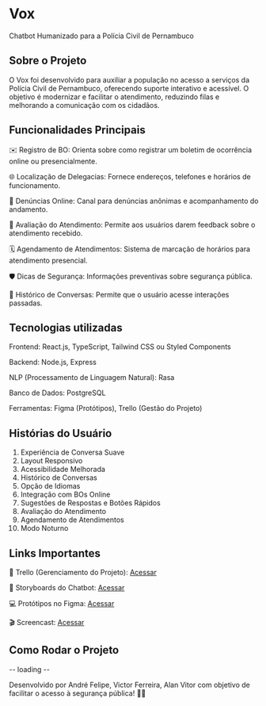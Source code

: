 # Vox
Chatbot Humanizado para a Polícia Civil de Pernambuco

## Sobre o Projeto
O Vox foi desenvolvido para auxiliar a população no acesso a serviços da Polícia Civil de Pernambuco, oferecendo suporte interativo e acessível. O objetivo é modernizar e facilitar o atendimento, reduzindo filas e melhorando a comunicação com os cidadãos.

## Funcionalidades Principais
✉️ Registro de BO: Orienta sobre como registrar um boletim de ocorrência online ou presencialmente.

🌐 Localização de Delegacias: Fornece endereços, telefones e horários de funcionamento.

📝 Denúncias Online: Canal para denúncias anônimas e acompanhamento do andamento.

🌟 Avaliação do Atendimento: Permite aos usuários darem feedback sobre o atendimento recebido.

🗓️ Agendamento de Atendimentos: Sistema de marcação de horários para atendimento presencial.

🛡️ Dicas de Segurança: Informações preventivas sobre segurança pública.

🔄 Histórico de Conversas: Permite que o usuário acesse interações passadas.

## Tecnologias utilizadas
Frontend: React.js, TypeScript, Tailwind CSS ou Styled Components

Backend: Node.js, Express

NLP (Processamento de Linguagem Natural): Rasa

Banco de Dados: PostgreSQL

Ferramentas: Figma (Protótipos), Trello (Gestão do Projeto)

## Histórias do Usuário
1. Experiência de Conversa Suave
2. Layout Responsivo
3. Acessibilidade Melhorada
4. Histórico de Conversas
5. Opção de Idiomas
6. Integração com BOs Online
7. Sugestões de Respostas e Botões Rápidos
8. Avaliação do Atendimento
9. Agendamento de Atendimentos
10. Modo Noturno

## Links Importantes
📂 Trello (Gerenciamento do Projeto): [Acessar](https://trello.com/b/eKRNfaSC/projeto-accenture)

📝 Storyboards do Chatbot: [Acessar](https://www.figma.com/board/k2HWikIzhrbJz0XkXj7OHY/StoryBoard---Mo%C3%A3?node-id=0-1&p=f&t=Kovjw56RPPk2BRMt-0)

💻 Protótipos no Figma: [Acessar](https://www.figma.com/design/6TVVSwysXotM3phDzW9TeX/Vox?node-id=87-512&t=M8T2lAza9VNu4Jhf-0)

:clapper: Screencast: [Acessar](https://youtu.be/oFvomU1aAY4)

## Como Rodar o Projeto
-- loading --

Desenvolvido por André Felipe, Victor Ferreira, Alan Vitor com objetivo de facilitar o acesso à segurança pública! 💪🏻

